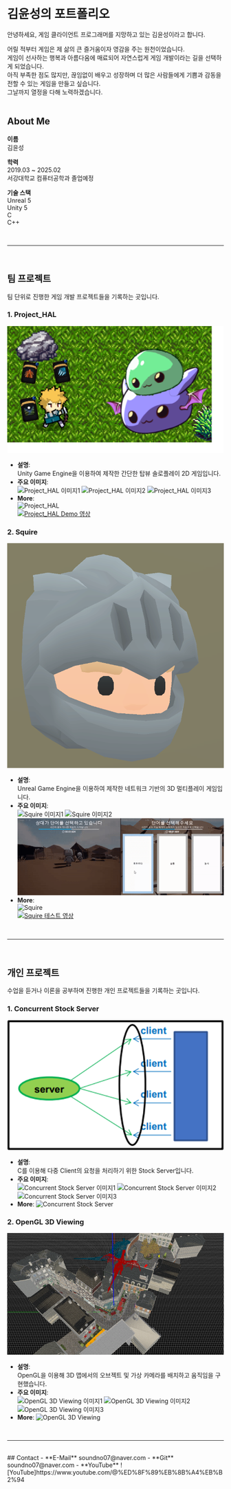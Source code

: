 # 김윤성의 포트폴리오
안녕하세요, 게임 클라이언트 프로그래머를 지망하고 있는 김윤성이라고 합니다.   

어릴 적부터 게임은 제 삶의 큰 즐거움이자 영감을 주는 원천이었습니다.   
게임이 선사하는 행복과 아름다움에 매료되어 자연스럽게 게임 개발이라는 길을 선택하게 되었습니다.   
아직 부족한 점도 많지만, 끊임없이 배우고 성장하며 더 많은 사람들에게 기쁨과 감동을 전할 수 있는 게임을 만들고 싶습니다.    
그날까지 열정을 다해 노력하겠습니다.   
<br>

## About Me
**이름**   
  김윤성   
  
**학력**   
  2019.03 ~ 2025.02   
  서강대학교 컴퓨터공학과 졸업예정   
  
**기술 스택**   
  Unreal 5   
  Unity 5   
  C   
  C++   
  
<br>

---

<br>

## 팀 프로젝트
팀 단위로 진행한 게임 개발 프로젝트들을 기록하는 곳입니다.   
### 1. Project_HAL  
![Project_HAL](images/Project_HAL.png) 
- **설명**:   
  Unity Game Engine을 이용하여 제작한 간단한 탑뷰 솔로플레이 2D 게임입니다.
- **주요 이미지**:   
  ![Project_HAL 이미지1](Project%20HAL/images/features1.gif)
  ![Project_HAL 이미지2](Project%20HAL/images/features2.gif)
  ![Project_HAL 이미지3](Project%20HAL/images/features3.gif)
- **More**:   
  ![Project_HAL](https://github.com/pwdab/Portfolio/tree/main/Project%20HAL)   
  [![Project_HAL Demo 영상](https://img.youtube.com/vi/RwQ4D90kwPk/0.jpg)](https://www.youtube.com/watch?v=RwQ4D90kwPk)

### 2. Squire   
![Squire](images/Squire.png) 
- **설명**:   
  Unreal Game Engine을 이용하여 제작한 네트워크 기반의 3D 멀티플레이 게임입니다.
- **주요 이미지**:   
  ![Squire 이미지1](Squire/images/features1.gif)
  ![Squire 이미지2](Squire/images/features2.gif)
  ![Squire 이미지3](Squire/images/features3.gif)
- **More**:   
  ![Squire](https://github.com/pwdab/Portfolio/tree/main/Squire)   
  [![Squire 테스트 영상](https://img.youtube.com/vi/AIy8zwr5r8M/0.jpg)](https://www.youtube.com/watch?v=AIy8zwr5r8M)

<br>

---

<br>

## 개인 프로젝트   
수업을 듣거나 이론을 공부하며 진행한 개인 프로젝트들을 기록하는 곳입니다.   
### 1.  Concurrent Stock Server 
![Concurrent Stock Server](images/Concurrent_Stock_Server.png) 
- **설명**:   
  C를 이용해 다중 Client의 요청을 처리하기 위한 Stock Server입니다.
- **주요 이미지**:   
  ![Concurrent Stock Server 이미지1](Project%20HAL/images/features1.gif)
  ![Concurrent Stock Server 이미지2](Project%20HAL/images/features2.gif)
  ![Concurrent Stock Server 이미지3](Project%20HAL/images/features3.gif)
- **More**:
  ![Concurrent Stock Server]([features-structure1.png](https://github.com/pwdab/Portfolio/tree/main/Squire))
  
### 2. OpenGL 3D Viewing
![OpenGL 3D Viewing](images/OpenGL_3D_Viewing.png) 
- **설명**:   
  OpenGL을 이용해 3D 맵에서의 오브젝트 및 가상 카메라를 배치하고 움직임을 구현했습니다.
- **주요 이미지**:   
  ![OpenGL 3D Viewing 이미지1](Project%20HAL/images/features1.gif)
  ![OpenGL 3D Viewing 이미지2](Project%20HAL/images/features2.gif)
  ![OpenGL 3D Viewing 이미지3](Project%20HAL/images/features3.gif)
- **More**:
  ![OpenGL 3D Viewing]([features-structure1.png](https://github.com/pwdab/Portfolio/tree/main/Squire))
<br>

---

<br>
## Contact   
- **E-Mail**   
  soundno07@naver.com   
- **Git**   
  soundno07@naver.com   
- **YouTube**   
  ![YouTube]https://www.youtube.com/@%ED%8F%89%EB%8B%A4%EB%B2%94
